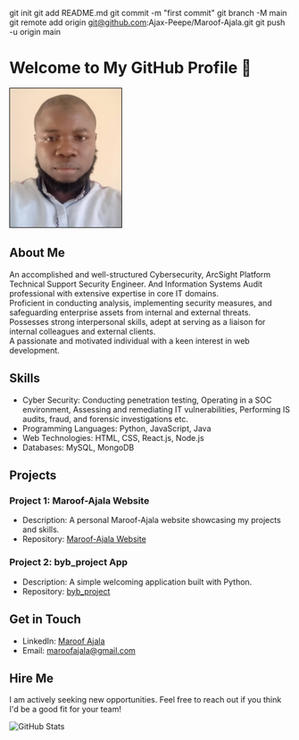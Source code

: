 git init
git add README.md
git commit -m "first commit"
git branch -M main
git remote add origin git@github.com:Ajax-Peepe/Maroof-Ajala.git
git push -u origin main
# Welcome to My GitHub Profile 👋
<!-- ![Maroof Ajala](Maroof.jpeg) -->
<img src="Maroof.jpeg" alt="Maroof Ajala picture" style="max-width: 200px; border: 1px solid black;">

## About Me
An accomplished and well-structured Cybersecurity, ArcSight Platform Technical Support Security Engineer.  And Information Systems Audit professional with extensive expertise in core IT domains.  
Proficient in conducting analysis, implementing security measures, and safeguarding enterprise assets from internal and external threats.  
Possesses strong interpersonal skills, adept at serving as a liaison for internal colleagues and external clients.   
A passionate and motivated individual with a keen interest in web development.

## Skills
- Cyber Security: Conducting penetration testing, Operating in a SOC environment, Assessing and remediating IT vulnerabilities, Performing IS audits, fraud, and forensic investigations etc.
- Programming Languages: Python, JavaScript, Java
- Web Technologies: HTML, CSS, React.js, Node.js
- Databases: MySQL, MongoDB

## Projects
### Project 1: Maroof-Ajala Website
- Description: A personal Maroof-Ajala website showcasing my projects and skills.
- Repository: [Maroof-Ajala Website](https://github.com/Ajax-Peepe/Maroof-Ajala)

### Project 2: byb_project App
- Description: A simple welcoming application built with Python.
- Repository: [byb_project](https://github.com/Ajax-Peepe/byb_project)

## Get in Touch
- LinkedIn: [Maroof Ajala](https://www.linkedin.com/in/maroof-ajala-aa7864187)
- Email: maroofajala@gmail.com

## Hire Me
I am actively seeking new opportunities. Feel free to reach out if you think I'd be a good fit for your team!

![GitHub Stats](https://github-readme-stats.vercel.app/api?username=Ajax-Peepe&show_icons=true)
